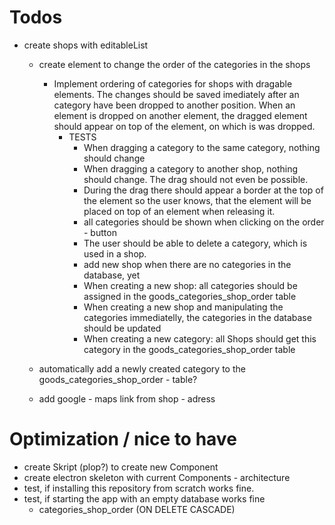 # Todos
- create shops with editableList
    - create element to change the order of the categories in the shops
        - Implement ordering of categories for shops with dragable elements. The changes should be saved imediately
        after an category have been dropped to another position. When an element is dropped on another element, the dragged element should appear on top of the element, on which is was dropped.
            - TESTS
                - When dragging a category to the same category, nothing should change
                - When dragging a category to another shop, nothing should change. The drag should not even be possible.
                - During the drag there should appear a border at the top of the element so the user knows, that the element will be placed on top of an element when releasing it.
                - all categories should be shown when clicking on the order - button
                - The user should be able to delete a category, which is used in a shop.
                - add new shop when there are no categories in the database, yet
                - When creating a new shop: all categories should be assigned in the goods_categories_shop_order table
                - When creating a new shop and manipulating the categories immediatelly, the categories in the database should be updated
                - When creating a new category: all Shops should get this category in the goods_categories_shop_order table
                

    - automatically add a newly created category to the goods_categories_shop_order - table?
    - add google - maps link from shop - adress

# Optimization / nice to have
- create Skript (plop?) to create new Component
- create electron skeleton with current Components - architecture
- test, if installing this repository from scratch works fine.
- test, if starting the app with an empty database works fine
    - categories_shop_order (ON DELETE CASCADE)
